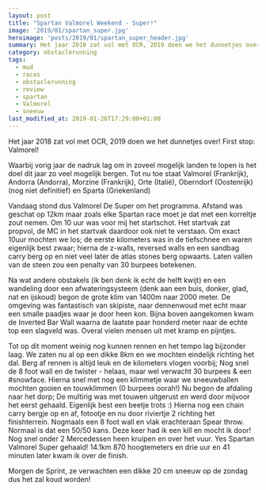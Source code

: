 ```yaml
---
layout: post
title: "Spartan Valmorel Weekend - Super!"
image: '2019/01/spartan_super.jpg'
heroimage: 'posts/2019/01/spartan_super_header.jpg'
summary: Het jaar 2018 zat vol met OCR, 2019 doen we het dunnetjes over! First stop Valmorel!
category: obstaclerunning
tags:
  - mud
  - races
  - obstaclerunning
  - review
  - spartan
  - Valmorel
  - sneeuw
last_modified_at: 2019-01-26T17:29:00+01:00
---
```

Het jaar 2018 zat vol met OCR, 2019 doen we het dunnetjes over! First stop: Valmorel!

Waarbij vorig jaar de nadruk lag om in zoveel mogelijk landen te lopen is het doel dit jaar zo veel mogelijk bergen. Tot nu toe staat Valmorel (Frankrijk), Andorra (Andorra), Morzine (Frankrijk), Orte (Italië), Oberndorf (Oostenrijk) (nog niet definitief) en Sparta (Griekenland) 

Vandaag stond dus Valmorel De Super om het programma. Afstand was geschat op 12km maar zoals elke Spartan race moet je dat met een korreltje zout nemen. Om 10 uur was voor mij het startschot. Het startvak zat propvol, de MC in het startvak daardoor ook niet te verstaan. Om exact 10uur mochten we los; de eerste kilometers was in de tiefschnee en waren eigenlijk best zwaar; hierna de z-walls, reversed walls en  een sandbag carry berg op en niet veel later de atlas stones berg opwaarts. Laten vallen van de steen zou een penalty van 30 burpees betekenen.

Na wat andere obstakels (ik ben denk ik echt de helft kwijt) en een wandeling door een afwateringsysteem (denk aan een buis, donker, glad, nat en ijskoud) begon de grote klim van 1400m naar 2000 meter. De omgeving was fantastisch van skipiste, naar dennenwoud met echt maar een smalle paadjes waar je door heen kon. Bijna boven aangekomen kwam de Inverted Bar Wall waarna de laatste paar honderd meter naar de echte top een slagveld was. Overal vielen mensen uit met kramp en pijntjes.

Tot op dit moment weinig nog kunnen rennen en het tempo lag bijzonder laag. We zaten nu al op een dikke 8km en we mochten eindelijk richting het dal. Berg af rennen is altijd leuk en de kilometers vlogen voorbij; Nog snel de 8 foot wall en de twister - helaas, maar wel verwacht 30 burpees & een #snowface. Hierna snel met nog een klimmetje waar we sneeuwballen mochten gooien en touwklimmen (0 burpees oorah!) Nu begon de afdaling naar het dorp; De multirig was met touwen uitgerust en werd door mijvoor het eerst gehaald. Eigenlijk best een beetje trots :) Hierna nog een chain carry bergje op en af, fotootje en nu door riviertje 2 richting het finishterrein. Nogmaals een 8 foot wall en vlak erachteraan Spear throw. Normaal is dat een 50/50 kans. Deze keer had ik een kill en mocht ik door! Nog snel onder 2 Mercedessen heen kruipen en over het vuur. Yes Spartan Valmorel Super gehaald! 14.1km 870 hoogtemeters en drie uur en 41 minuten later kwam ik over de finish.

Morgen de Sprint, ze verwachten een dikke 20 cm sneeuw op de zondag dus het zal koud worden!
